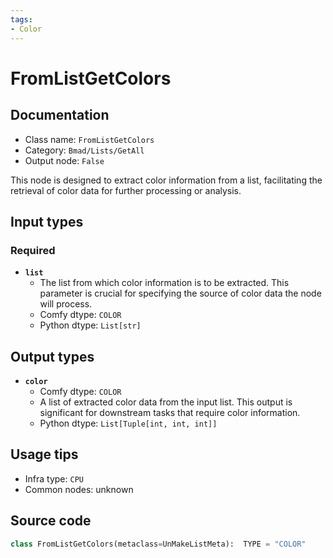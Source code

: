 ```yaml
---
tags:
- Color
---
```


# FromListGetColors
## Documentation
- Class name: `FromListGetColors`
- Category: `Bmad/Lists/GetAll`
- Output node: `False`

This node is designed to extract color information from a list, facilitating the retrieval of color data for further processing or analysis.
## Input types
### Required
- **`list`**
    - The list from which color information is to be extracted. This parameter is crucial for specifying the source of color data the node will process.
    - Comfy dtype: `COLOR`
    - Python dtype: `List[str]`
## Output types
- **`color`**
    - Comfy dtype: `COLOR`
    - A list of extracted color data from the input list. This output is significant for downstream tasks that require color information.
    - Python dtype: `List[Tuple[int, int, int]]`
## Usage tips
- Infra type: `CPU`
- Common nodes: unknown


## Source code
```python
class FromListGetColors(metaclass=UnMakeListMeta):  TYPE = "COLOR"

```
